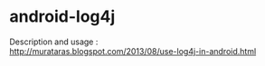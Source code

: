 android-log4j
=============

Description and usage :
<br/>
http://murataras.blogspot.com/2013/08/use-log4j-in-android.html
